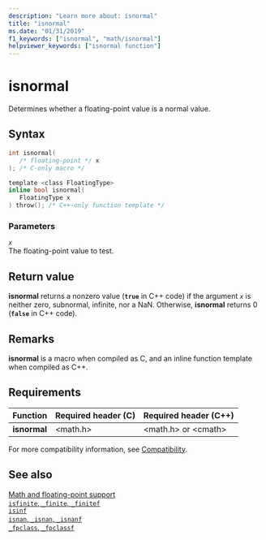 ```yaml
---
description: "Learn more about: isnormal"
title: "isnormal"
ms.date: "01/31/2019"
f1_keywords: ["isnormal", "math/isnormal"]
helpviewer_keywords: ["isnormal function"]
---
```

# isnormal

Determines whether a floating-point value is a normal value.

## Syntax

```C
int isnormal(
   /* floating-point */ x
); /* C-only macro */

template <class FloatingType>
inline bool isnormal(
   FloatingType x
) throw(); /* C++-only function template */
```

### Parameters

*`x`*\
The floating-point value to test.

## Return value

**isnormal** returns a nonzero value (**`true`** in C++ code) if the argument *`x`* is neither zero, subnormal, infinite, nor a NaN. Otherwise, **isnormal** returns 0 (**`false`** in C++ code).

## Remarks

**isnormal** is a macro when compiled as C, and an inline function template when compiled as C++.

## Requirements

|Function|Required header (C)|Required header (C++)|
|--------------|---------------------------|-------------------------------|
|**isnormal**|\<math.h>|\<math.h> or \<cmath>|

For more compatibility information, see [Compatibility](../compatibility.md).

## See also

[Math and floating-point support](../floating-point-support.md)\
[`isfinite`, `_finite`, `_finitef`](finite-finitef.md)\
[`isinf`](isinf.md)\
[`isnan`, `_isnan`, `_isnanf`](isnan-isnan-isnanf.md)\
[`_fpclass`, `_fpclassf`](fpclass-fpclassf.md)

